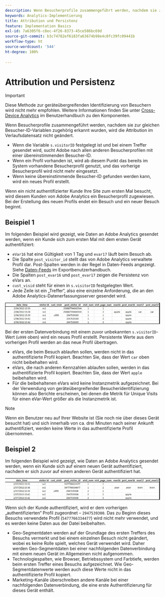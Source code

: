 ```yaml
---
description: Wenn Besucherprofile zusammengeführt werden, nachdem sie zur gleichen Besucher-ID-Variablen zugehörig erkannt wurden, wird die Attribution im Verlaufsdatensatz nicht geändert.
keywords: Analytics-Implementierung
title: Attribution und Persistenz
feature: Implementation Basics
exl-id: 7a6305f6-c8ec-4f26-8373-45ce586bc69d
source-git-commit: b3c74782ef6183fa63674b98e4c0fc39fc09441b
workflow-type: ht
source-wordcount: '544'
ht-degree: 100%

---
```


# Attribution und Persistenz

>[!IMPORTANT]
>
>Diese Methode zur geräteübergreifenden Identifizierung von Besuchern wird nicht mehr empfohlen. Weitere Informationen finden Sie unter [Cross-Device Analytics](/help/components/cda/overview.md) im Benutzerhandbuch zu den Komponenten.

Wenn Besucherprofile zusammengeführt werden, nachdem sie zur gleichen Besucher-ID-Variablen zugehörig erkannt wurden, wird die Attribution im Verlaufsdatensatz nicht geändert.

* Wenn die Variable `s.visitorID` festgelegt ist und bei einem Treffer gesendet wird, sucht Adobe nach allen anderen Besucherprofilen mit einer übereinstimmenden Besucher-ID.
* Wenn ein Profil vorhanden ist, wird ab diesem Punkt das bereits im System vorhandene Besucherprofil genutzt, und das vorherige Besucherprofil wird nicht mehr eingesetzt.
* Wenn keine übereinstimmende Besucher-ID gefunden werden kann, wird ein neues Profil erstellt.

Wenn ein nicht authentifizierter Kunde Ihre Site zum ersten Mal besucht, wird diesem Kunden von Adobe Analytics ein Besucherprofil zugewiesen. Bei der Erstellung des neuen Profils endet ein Besuch und ein neuer Besuch beginnt.

## Beispiel 1

Im folgenden Beispiel wird gezeigt, wie Daten an Adobe Analytics gesendet werden, wenn ein Kunde sich zum ersten Mal mit dem ersten Gerät authentifiziert:

* `eVar16` hat eine Gültigkeit von 1 Tag und `evar17` läuft beim Besuch ab.
* Die Spalte `post_visitor_id` stellt das von Adobe Analytics verwaltete Profil dar. Post-Spalten werden in der Regel in Daten-Feeds angezeigt. Siehe [Daten-Feeds](/help/export/analytics-data-feed/data-feed-overview.md) im Exportbenutzerhandbuch.
* Die Spalten `post_evar16` und `post_evar17` zeigen die Persistenz von eVars an.
* `cust_visid` steht für einen in `s.visitorID` festgelegten Wert.
* Jede Zeile ist ein „Treffer“, also eine einzelne Anforderung, die an den Adobe Analytics-Datenerfassungsserver gesendet wird.

![Geräteübergreifendes Beispiel 1](assets/xdevice_first.jpg)

Bei der ersten Datenverbindung mit einem zuvor unbekannten `s.visitorID`-Wert (`u999` oben) wird ein neues Profil erstellt. Persistente Werte aus dem vorherigen Profil werden an das neue Profil übertragen.

* eVars, die beim Besuch ablaufen sollen, werden nicht in das authentifizierte Profil kopiert. Beachten Sie, dass der Wert `car` oben nicht beibehalten wird.
* eVars, die nach anderen Kennzahlen ablaufen sollen, werden in das authentifizierte Profil kopiert. Beachten Sie, dass der Wert `apple` beibehalten wird.
* Für die beibehaltenen eVars wird keine Instanzmetrik aufgezeichnet. Bei der Verwendung von geräteübergreifender Besucheridentifizierung können also Berichte erscheinen, bei denen die Metrik für Unique Visits für einen eVar-Wert größer als die Instanzmetrik ist.

>[!NOTE]
>
>Wenn ein Benutzer neu auf Ihrer Website ist (Sie noch nie über dieses Gerät besucht hat) und sich innerhalb von ca. drei Minuten nach seiner Ankunft authentifiziert, werden keine Werte in das authentifizierte Profil übernommen.

## Beispiel 2

Im folgenden Beispiel wird gezeigt, wie Daten an Adobe Analytics gesendet werden, wenn ein Kunde sich auf einem neuen Gerät authentifiziert, nachdem er sich zuvor auf einem anderen Gerät authentifiziert hat.

![Geräteübergreifendes Beispiel 2](assets/xdevice-subsequent.jpg)

Wenn sich der Kunde authentifiziert, wird er dem vorherigen „authentifizierten“ Profil zugeordnet – `2947539300`. Das zu Beginn dieses Besuchs verwendete Profil (`5477766334477`) wird nicht mehr verwendet, und es werden keine Daten aus der Datei beibehalten.

* Geo-Segmentdaten werden auf der Grundlage des ersten Treffers des Besuchs vermerkt und bei einem einzelnen Besuch nicht geändert, wobei es keine Rolle spielt, welches Gerät verwendet wird. Daher werden Geo-Segmentdaten bei einer nachfolgenden Datenverbindung mit einem neuen Gerät im Allgemeinen nicht aufgenommen.
* Technologiespalten, wie Browser, Betriebssystem und Farbtiefe, werden beim ersten Treffer eines Besuchs aufgezeichnet. Wie Geo-Segmentdatenwerte werden auch diese Werte nicht in das authentifizierte Profil kopiert.
* Marketing-Kanäle überschreiben andere Kanäle bei einer nachfolgenden Datenverbindung, die eine erste Authentifizierung für dieses Gerät enthält.
